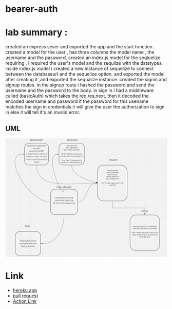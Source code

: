 # bearer-auth










# lab summary :

created an express sever and exported the app and the start function .
created a model for the user , has three columns the model name , the username and the password.
created an index.js model for the seqluelize requiring , i required the user's model and the sequlize with the datatypes.
inside index.js model i created a new instance of sequelize to connect between the databaseurl and the sequelize option. and exported the model after creating it ,and exported the sequalize instance.
created the signin and signup routes.
in the signup route i hashed the password and send the username and the password to the body.
in sign in i had a middleware called (basicAuth) which takes the req,res,next, then it decoded the encoded username and password if the password for this usename matches the sign in credentials it will give the user the autherization to sign in else it will tell it's an invalid error.


## UML
![](./lab07.png)


# Link 

* [heroku app](https://islam-bearer-auth.herokuapp.com/)
* [pull request](https://github.com/islam-Attar/bearer-auth/pull/3)
* [Action Link](https://github.com/islam-Attar/bearer-auth/actions)



